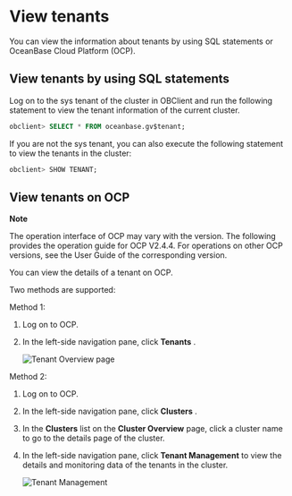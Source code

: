 View tenants 
=================================

You can view the information about tenants by using SQL statements or OceanBase Cloud Platform (OCP). 

View tenants by using SQL statements 
---------------------------------------------------------

Log on to the sys tenant of the cluster in OBClient and run the following statement to view the tenant information of the current cluster. 

```sql
obclient> SELECT * FROM oceanbase.gv$tenant;
```



If you are not the sys tenant, you can also execute the following statement to view the tenants in the cluster: 

```sql
obclient> SHOW TENANT;
```



View tenants on OCP 
----------------------------------------

**Note**



The operation interface of OCP may vary with the version. The following provides the operation guide for OCP V2.4.4. For operations on other OCP versions, see the User Guide of the corresponding version.

You can view the details of a tenant on OCP. 

Two methods are supported:

Method 1:

1. Log on to OCP.

   

2. In the left-side navigation pane, click **Tenants** . 

   ![Tenant Overview page](https://help-static-aliyun-doc.aliyuncs.com/assets/img/en-US/6067460261/p167360.png)
   




Method 2:

1. Log on to OCP.

   

2. In the left-side navigation pane, click **Clusters** .

   

3. In the **Clusters** list on the **Cluster Overview** page, click a cluster name to go to the details page of the cluster.

   

4. In the left-side navigation pane, click **Tenant Management** to view the details and monitoring data of the tenants in the cluster. 

   ![Tenant Management](https://help-static-aliyun-doc.aliyuncs.com/assets/img/en-US/6067460261/p167362.png)
   



